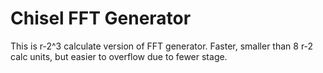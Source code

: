 Chisel FFT Generator
=======================

This is r-2^3 calculate version of FFT generator. Faster, smaller than 8 r-2 calc units, but easier to overflow due to fewer stage.
